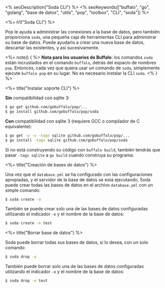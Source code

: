 <% seoDescription("Soda CLI") %>
<% seoKeywords(["buffalo", "go", "golang", "base de datos", "utils", "pop", "toolbox", "CLI", "soda"]) %>

<%= h1("Soda CLI") %>

Pop le ayuda a administrar las conexiones a la base de datos, pero también proporciona `soda`, una pequeña caja de herramientas CLI para administrar su base de datos. Puede ayudarlo a crear una nueva base de datos, descartar las existentes, y así sucesivamente.

<%= note() { %>
**Nota para los usuarios de Buffalo**: los comandos `soda` están incrustados en el comando `buffalo`, detrás del espacio de nombres `pop`. Entonces, cada vez que quiera usar un comando de `soda`, simplemente ejecute `buffalo pop` en su lugar. No es necesario instalar la CLI `soda`.
<% } %>

<%= title("Instalar soporte CLI") %>

**Sin** compatibilidad con sqlite 3:

```bash
$ go get github.com/gobuffalo/pop/...
$ go install github.com/gobuffalo/pop/soda
```

**Con** compatibilidad con sqlite 3 (requiere GCC o compilador de C equivalente):

```bash
$ go get -u -v -tags sqlite github.com/gobuffalo/pop/...
$ go install -tags sqlite github.com/gobuffalo/pop/soda
```

Si no está construyendo su código con `buffalo build`, también tendrás que pasar `-tags sqlite` a `go build` cuando construya su programa.

<%= title("Creación de bases de datos") %>

Una vez que el `database.yml` se ha configurado con las configuraciones apropiadas, y el servidor de la base de datos se está ejecutando, Soda puede crear todas las bases de datos en el archivo `database.yml` con un simple comando:

```bash
$ soda create -a
```

También se puede crear solo una de las bases de datos configuradas utilizando el indicador `-e` y el nombre de la base de datos:

```bash
$ soda create -e test
```

<%= title("Borrar base de datos") %>

Soda puede borrar todas sus bases de datos, si lo desea, con un solo comando:

```bash
$ soda drop -a
```

También puede borrar solo una de las bases de datos configuradas utilizando el indicador `-e` y el nombre de la base de datos:

```bash
$ soda drop -e test
```
